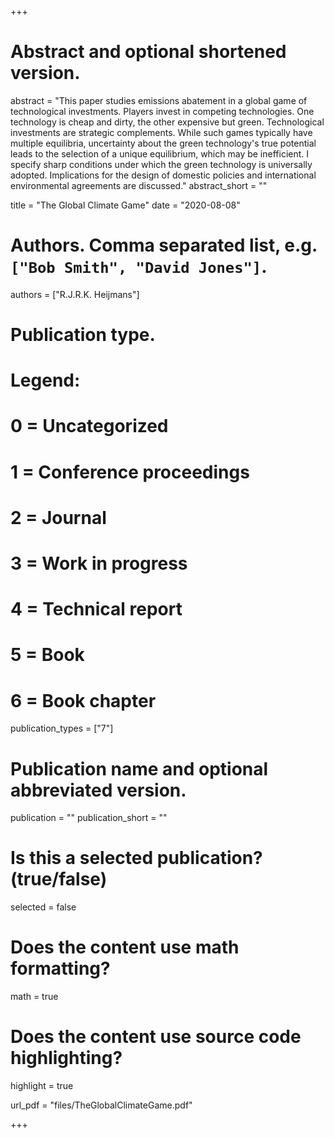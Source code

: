 +++
# Abstract and optional shortened version.
abstract = "This paper studies emissions abatement in a global game of technological investments. Players invest in competing technologies. One technology is cheap and dirty, the other expensive but green. Technological investments are strategic complements. While such games typically have multiple equilibria, uncertainty about the green technology's true potential leads to the selection of a unique equilibrium, which may be inefficient. I specify sharp conditions under which the green technology is universally adopted. Implications for the design of domestic policies and international environmental agreements are discussed."
abstract_short = ""

title = "The Global Climate Game"
date = "2020-08-08"

# Authors. Comma separated list, e.g. `["Bob Smith", "David Jones"]`.
authors = ["R.J.R.K. Heijmans"]

# Publication type.
# Legend:
# 0 = Uncategorized
# 1 = Conference proceedings
# 2 = Journal
# 3 = Work in progress
# 4 = Technical report
# 5 = Book
# 6 = Book chapter
publication_types = ["7"]

# Publication name and optional abbreviated version.
publication = ""
publication_short = ""

# Is this a selected publication? (true/false)
selected = false


# Does the content use math formatting?
math = true

# Does the content use source code highlighting?
highlight = true

url_pdf = "files/TheGlobalClimateGame.pdf"



+++
